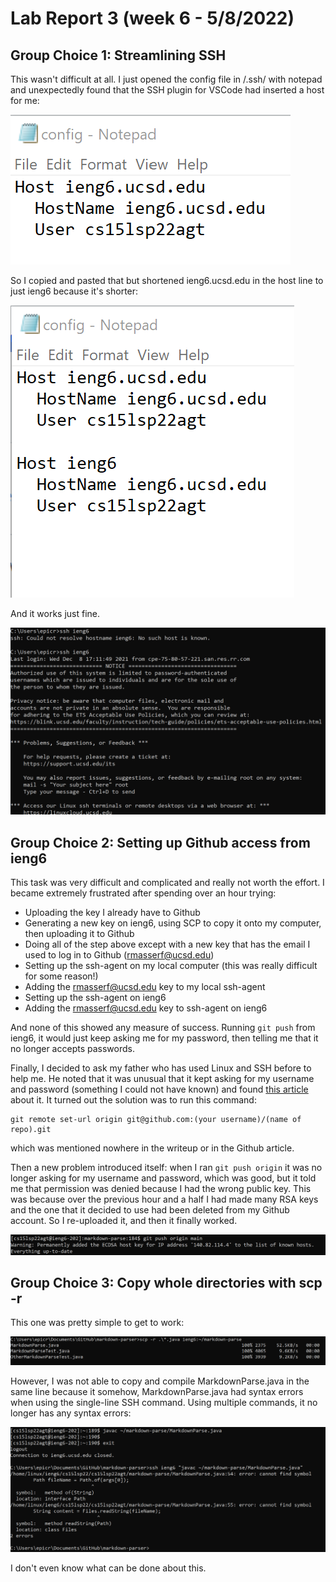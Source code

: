 # Lab Report 3 (week 6 - 5/8/2022)

## Group Choice 1: Streamlining SSH

This wasn't difficult at all. I just opened the config file in /.ssh/ with notepad and unexpectedly found that the SSH plugin for VSCode had inserted a host for me:

![notepad screenshot](/images/hostssh.png)

So I copied and pasted that but shortened ieng6.ucsd.edu in the host line to just ieng6 because it's shorter:

![notepad screenshot 2](/images/hostssh2.png)

And it works just fine.

![terminal screenshot](/images/shortssh.png)

## Group Choice 2: Setting up Github access from ieng6

This task was very difficult and complicated and really not worth the effort.
I became extremely frustrated after spending over an hour trying:
- Uploading the key I already have to Github
- Generating a new key on ieng6, using SCP to copy it onto my computer, then uploading it to Github
- Doing all of the step above except with a new key that has the email I used to log in to Github (rmasserf@ucsd.edu)
- Setting up the ssh-agent on my local computer (this was really difficult for some reason!)
- Adding the rmasserf@ucsd.edu key to my local ssh-agent
- Setting up the ssh-agent on ieng6
- Adding the rmasserf@ucsd.edu key to ssh-agent on ieng6

And none of this showed any measure of success. Running `git push` from ieng6, it would just keep asking me for my password, then telling me that it no longer accepts passwords. 

Finally, I decided to ask my father who has used Linux and SSH before to help me. He noted that it was unusual that it kept asking for my username and password (something I could not have known) and found [this article](https://www.freecodecamp.org/news/how-to-fix-git-always-asking-for-user-credentials/) about it. It turned out the solution was to run this command:
```
git remote set-url origin git@github.com:(your username)/(name of repo).git
```
which was mentioned nowhere in the writeup or in the Github article. 

Then a new problem introduced itself: when I ran `git push origin` it was no longer asking for my username and password, which was good, but it told me that permission was denied because I had the wrong public key. This was because over the previous hour and a half I had made many RSA keys and the one that it decided to use had been deleted from my Github account. So I re-uploaded it, and then it finally worked.

![Success, but at what cost?](/images/itworks.png)

## Group Choice 3: Copy whole directories with scp -r

This one was pretty simple to get to work: 

![scp -r](/images/scpdashr.png)

However, I was not able to copy and compile MarkdownParse.java in the same line because it somehow, MarkdownParse.java had syntax errors when using the single-line SSH command. Using multiple commands, it no longer has any syntax errors:

![I have no idea.](/images/what.png)

I don't even know what can be done about this.
